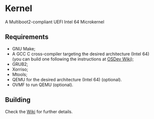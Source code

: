 # Kernel
A Multiboot2-compliant UEFI Intel 64 Microkernel

## Requirements
* GNU Make;
* A GCC C cross-compiler targeting the desired architecture (Intel 64) (you can build one following the instructions at [OSDev Wiki](https://wiki.osdev.org/GCC_Cross-Compiler));
* GRUB2;
* Xorriso;
* Mtools;
* QEMU for the desired architecture (Intel 64) (optional).
* OVMF to run QEMU (optional).

## Building
Check the [Wiki](https://github.com/natanjunges/kernel/wiki/Building) for further details.
